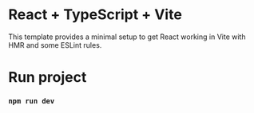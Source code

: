 # React + TypeScript + Vite

This template provides a minimal setup to get React working in Vite with HMR and some ESLint rules.

# Run project 

### `npm run dev`

